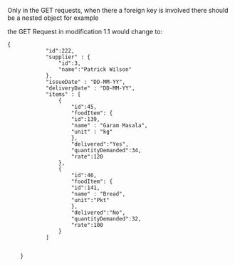 Only in the GET requests, when there a foreign key is involved there should be a nested object for example

the GET Request in modification 1.1 would change to:

    {
                "id":222,
                "supplier" : {
                    "id":3,
                    "name":"Patrick Wilson"
                },
                "issueDate" : "DD-MM-YY",
                "deliveryDate" : "DD-MM-YY",
                "items" : [
                    {
                        "id":45,
                        "foodItem": {
                        "id":139,
                        "name" : "Garam Masala",
                        "unit" : "kg"
                        },
                        "delivered":"Yes",
                        "quantityDemanded":34,
                        "rate":120       
                    },
                    {
                        "id":46,
                        "foodItem": {
                        "id":141,
                        "name" : "Bread",
                        "unit":"Pkt"
                        },
                        "delivered":"No",
                        "quantityDemanded":32,
                        "rate":100       
                    }
                ]


        }
